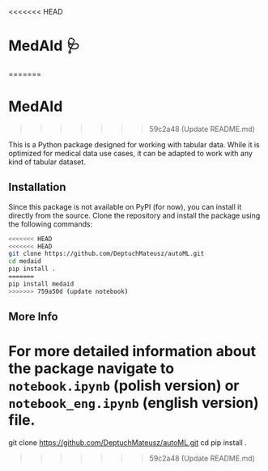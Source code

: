 <<<<<<< HEAD
# MedAId :stethoscope:
=======
# MedAId
>>>>>>> 59c2a48 (Update README.md)

This is a Python package designed for working with tabular data. While it is optimized for medical data use cases, it can be adapted to work with any kind of tabular dataset.

## Installation

Since this package is not available on PyPI (for now), you can install it directly from the source. Clone the repository and install the package using the following commands:

```bash
<<<<<<< HEAD
<<<<<<< HEAD
git clone https://github.com/DeptuchMateusz/autoML.git
cd medaid
pip install .
=======
pip install medaid
>>>>>>> 759a50d (update notebook)
```
## More Info
For more detailed information about the package navigate to `notebook.ipynb` (polish version) or `notebook_eng.ipynb` (english version) file.
=======
git clone <https://github.com/DeptuchMateusz/autoML.git>
cd <medaid>
pip install .

>>>>>>> 59c2a48 (Update README.md)
